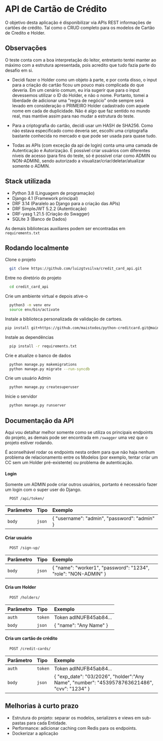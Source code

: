 # API de Cartão de Crédito

O objetivo desta aplicação é disponibilizar via APIs REST informações de cartões de crédito. Tal como o CRUD completo para os modelos de Cartão de Credito e Holder.

## Observações

O teste conta com a boa interpretação do leitor, entretanto tentei manter ao máximo com a estrutura apresentada, pois acredito que tudo fazia parte do desafio em si.

- Decidi fazer o Holder como um objeto à parte, e por conta disso, o input para a criação do cartão ficou um pouco mais complicada do que deveria. Em um cenário comum, eu iria sugerir que para o input devessemos utilizar o ID do Holder, e não o nome. Portanto, tomei a liberdade de adicionar uma "regra de negócio" onde sempre será levado em consideração o PRIMEIRO Holder cadastrado com aquele nome em cada de duplicidade. Não é algo que faz sentido no mundo real, mas mantive assim para nao mudar a estrutura do teste.

- Para a criptografia do cartão, decidi usar um HASH de SHA256. Como não estava especificado como deveria ser, escolhi uma criptografia bastante conhecida no mercado e que pode ser usada para quase tudo.

- Todas as APIs (com exceção da api de login) conta uma uma camada de Autenticação e Autorização. É possível criar usuários com diferentes níveis de acesso (para fins do teste, só é possível criar como ADMIN ou NON-ADMIN), sendo autorizado a visualizar/criar/deletar/atualizar somente o ADMIN. 

## Stack utilizada


- Python 3.8 (Linguagem de programação)
- Django 4.1 (Framework principal)
- DRF 3.14 (Paralelo ao Django para a criação das APIs)
- DRF SimpleJWT 5.2.2 (Autenticação)
- DRF-yasg 1.21.5 (Criação do Swagger)
- SQLite 3 (Banco de Dados)

As demais bibliotecas auxiliares podem ser encontradas em `requirements.txt`



## Rodando localmente

Clone o projeto

```bash
  git clone https://github.com/luizgtvsilva/credit_card_api.git
```

Entre no diretório do projeto

```bash
  cd credit_card_api
```

Crie um ambiente virtual e depois ative-o

```bash
  python3 -m venv env
  source env/bin/activate
```

Instale a biblioteca personalizada de validação de cartoes.

```bash
pip install git+https://github.com/maistodos/python-creditcard.git@main
```

Instale as dependências

```bash
  pip install -r requirements.txt
```

Crie e atualize o banco de dados

```bash
  python manage.py makemigrations
  python manage.py migrate --run-syncdb
```

Crie um usuário Admin

```bash
  python manage.py createsuperuser
```

Inicie o servidor

```bash
  python manage.py runserver
```


## Documentação da API
Aqui vou detalhar melhor somente como se utiliza os principais endpoints do projeto, as demais pode ser encontrada em `/swagger` uma vez que o projeto estiver rodando.

É aconselhável rodar os endpoints nesta ordem para que não haja nenhum problema de relacionamento entre os Modelos (por exemplo, tentar criar um CC sem um Holder pré-existente) ou problema de autenticação.

#### Login
Somente um ADMIN pode criar outros usuários, portanto é necessário fazer um login com o super user do Django. 

```http
  POST /api/token/
```

| Parâmetro   | Tipo       | Exemplo                           |
| :---------- | :--------- | :---------------------------------- |
| `body` | `json` | { "username": "admin", "password": "admin" } |


#### Criar usuário

```http
  POST /sign-up/
```

| Parâmetro   | Tipo       | Exemplo                           |
| :---------- | :--------- | :---------------------------------- |
| `body` | `json` | { "name": "worker1", "password": "1234",  "role": "NON-ADMIN" } |


#### Cria um Holder

```http
  POST /holders/
```

| Parâmetro   | Tipo       | Exemplo                           |
| :---------- | :--------- | :---------------------------------- |
| `auth` | `token` | Token adINUFB45ab84... |
| `body` | `json` | { "name": "Any Name" } |

#### Cria um cartão de crédito

```http
  POST /credit-cards/
```

| Parâmetro   | Tipo       | Exemplo                           |
| :---------- | :--------- | :---------------------------------- |
| `auth` | `token` | Token adINUFB45ab84... |
| `body` | `json` | { "exp_date": "03/2026", "holder":"Any Name", "number": "4539578763621486", "cvv": "1234" } |






## Melhorias à curto prazo

- Estrutura do projeto: separar os modelos, serializers e views em sub-pastas para cada Entidade.
- Performance: adicionar caching com Redis para os endpoints.
- Dockerizar a aplicação
